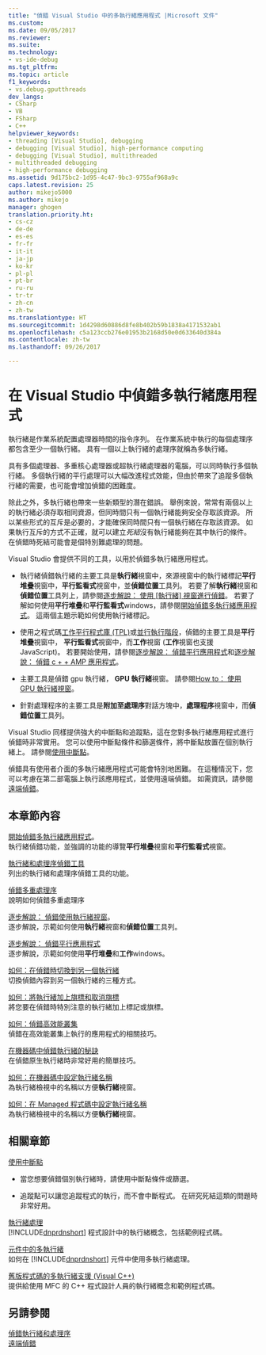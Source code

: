 ```yaml
---
title: "偵錯 Visual Studio 中的多執行緒應用程式 |Microsoft 文件"
ms.custom: 
ms.date: 09/05/2017
ms.reviewer: 
ms.suite: 
ms.technology:
- vs-ide-debug
ms.tgt_pltfrm: 
ms.topic: article
f1_keywords:
- vs.debug.gputthreads
dev_langs:
- CSharp
- VB
- FSharp
- C++
helpviewer_keywords:
- threading [Visual Studio], debugging
- debugging [Visual Studio], high-performance computing
- debugging [Visual Studio], multithreaded
- multithreaded debugging
- high-performance debugging
ms.assetid: 9d175bc2-1d95-4c47-9bc3-9755af968a9c
caps.latest.revision: 25
author: mikejo5000
ms.author: mikejo
manager: ghogen
translation.priority.ht:
- cs-cz
- de-de
- es-es
- fr-fr
- it-it
- ja-jp
- ko-kr
- pl-pl
- pt-br
- ru-ru
- tr-tr
- zh-cn
- zh-tw
ms.translationtype: HT
ms.sourcegitcommit: 1d4298d60886d8fe8b402b59b1838a4171532ab1
ms.openlocfilehash: c5a123ccb276e01953b2168d50e0d633640d384a
ms.contentlocale: zh-tw
ms.lasthandoff: 09/26/2017

---
```

# <a name="debug-multithreaded-applications-in-visual-studio"></a>在 Visual Studio 中偵錯多執行緒應用程式
執行緒是作業系統配置處理器時間的指令序列。 在作業系統中執行的每個處理序都包含至少一個執行緒。 具有一個以上執行緒的處理序就稱為多執行緒。  
  
具有多個處理器、多重核心處理器或超執行緒處理器的電腦，可以同時執行多個執行緒。 多個執行緒的平行處理可以大幅改進程式效能，但由於帶來了追蹤多個執行緒的需要，也可能會增加偵錯的困難度。  
  
除此之外，多執行緒也帶來一些新類型的潛在錯誤。 舉例來說，常常有兩個以上的執行緒必須存取相同資源，但同時間只有一個執行緒能夠安全存取該資源。 所以某些形式的互斥是必要的，才能確保同時間只有一個執行緒在存取該資源。 如果執行互斥的方式不正確，就可以建立*死結*沒有執行緒能夠在其中執行的條件。 在偵錯時死結可能會是個特別難處理的問題。

Visual Studio 會提供不同的工具，以用於偵錯多執行緒應用程式。

- 執行緒偵錯執行緒的主要工具是**執行緒**視窗中，來源視窗中的執行緒標記**平行堆疊**視窗中，**平行監看式**視窗中，並**偵錯位置**工具列。 若要了解**執行緒**視窗和**偵錯位置**工具列上，請參閱[逐步解說： 使用 [執行緒] 視窗進行偵錯](../debugger/how-to-use-the-threads-window.md)。 若要了解如何使用**平行堆疊**和**平行監看式**windows，請參閱[開始偵錯多執行緒應用程式](../debugger/get-started-debugging-multithreaded-apps.md)。 這兩個主題示範如何使用執行緒標記。
  
- 使用之程式碼[工作平行程式庫 (TPL)](/dotnet/standard/parallel-programming/task-parallel-library-tpl)或[並行執行階段](/cpp/parallel/concrt/concurrency-runtime/)，偵錯的主要工具是**平行堆疊**視窗中， **平行監看式**視窗中，而**工作**視窗 (**工作**視窗也支援 JavaScript)。 若要開始使用，請參閱[逐步解說： 偵錯平行應用程式](../debugger/walkthrough-debugging-a-parallel-application.md)和[逐步解說： 偵錯 c + + AMP 應用程式](/cpp/parallel/amp/walkthrough-debugging-a-cpp-amp-application.md)。 

- 主要工具是偵錯 gpu 執行緒， **GPU 執行緒**視窗。 請參閱[How to： 使用 GPU 執行緒視窗](../debugger/how-to-use-the-gpu-threads-window.md)。  

- 針對處理程序的主要工具是**附加至處理序**對話方塊中，**處理程序**視窗中，而**偵錯位置**工具列。  
  
Visual Studio 同樣提供強大的中斷點和追蹤點，這在您對多執行緒應用程式進行偵錯時非常實用。 您可以使用中斷點條件和篩選條件，將中斷點放置在個別執行緒上。 請參閱[使用中斷點](../debugger/using-breakpoints.md)。 
  
偵錯具有使用者介面的多執行緒應用程式可能會特別地困難。 在這種情況下，您可以考慮在第二部電腦上執行該應用程式，並使用遠端偵錯。 如需資訊，請參閱[遠端偵錯](../debugger/remote-debugging.md)。  
  
## <a name="in-this-section"></a>本章節內容
 [開始偵錯多執行緒應用程式](../debugger/get-started-debugging-multithreaded-apps.md)。  
 執行緒偵錯功能，並強調的功能的導覽**平行堆疊**視窗和**平行監看式**視窗。

 [執行緒和處理序偵錯工具](../debugger/debug-threads-and-processes.md)  
 列出的執行緒和處理序偵錯工具的功能。  
  
 [偵錯多重處理序](../debugger/debug-multiple-processes.md)  
 說明如何偵錯多重處理序

 [逐步解說： 偵錯使用執行緒視窗](../debugger/how-to-use-the-threads-window.md)。  
 逐步解說，示範如何使用**執行緒**視窗和**偵錯位置**工具列。 

 [逐步解說： 偵錯平行應用程式](../debugger/walkthrough-debugging-a-parallel-application.md)  
 逐步解說，示範如何使用**平行堆疊**和**工作**windows。  
  
 [如何：在偵錯時切換到另一個執行緒](../debugger/how-to-switch-to-another-thread-while-debugging.md)  
 切換偵錯內容到另一個執行緒的三種方式。  
  
 [如何：將執行緒加上旗標和取消旗標](../debugger/how-to-flag-and-unflag-threads.md)  
 將您要在偵錯時特別注意的執行緒加上標記或旗標。    
  
 [如何：偵錯高效能叢集](../debugger/how-to-debug-on-a-high-performance-cluster.md)  
 偵錯在高效能叢集上執行的應用程式的相關技巧。  

 [在機器碼中偵錯執行緒的秘訣](../debugger/tips-for-debugging-threads-in-native-code.md)  
 在偵錯原生執行緒時非常好用的簡單技巧。 

 [如何：在機器碼中設定執行緒名稱](../debugger/how-to-set-a-thread-name-in-native-code.md)  
 為執行緒檢視中的名稱以方便**執行緒**視窗。  
  
 [如何：在 Managed 程式碼中設定執行緒名稱](../debugger/how-to-set-a-thread-name-in-managed-code.md)  
 為執行緒檢視中的名稱以方便**執行緒**視窗。 
  
## <a name="related-sections"></a>相關章節  
 [使用中斷點](../debugger/using-breakpoints.md)

 - 當您想要偵錯個別執行緒時，請使用中斷點條件或篩選。  
  
 - 追蹤點可以讓您追蹤程式的執行，而不會中斷程式。 在研究死結這類的問題時非常好用。  
  
 [執行緒處理](/dotnet/standard/threading/index)  
 [!INCLUDE[dnprdnshort](../code-quality/includes/dnprdnshort_md.md)] 程式設計中的執行緒概念，包括範例程式碼。  
  
 [元件中的多執行緒](http://msdn.microsoft.com/Library/2fc31e68-fb71-4544-b654-0ce720478779)  
 如何在 [!INCLUDE[dnprdnshort](../code-quality/includes/dnprdnshort_md.md)] 元件中使用多執行緒處理。  
  
 [舊版程式碼的多執行緒支援 (Visual C++)](/cpp/parallel/multithreading/multithreading-support-for-older-code-visual-cpp)  
 提供給使用 MFC 的 C++ 程式設計人員的執行緒概念和範例程式碼。  
  
## <a name="see-also"></a>另請參閱  
 [偵錯執行緒和處理序](../debugger/debug-threads-and-processes.md)   
 [遠端偵錯](../debugger/remote-debugging.md)
